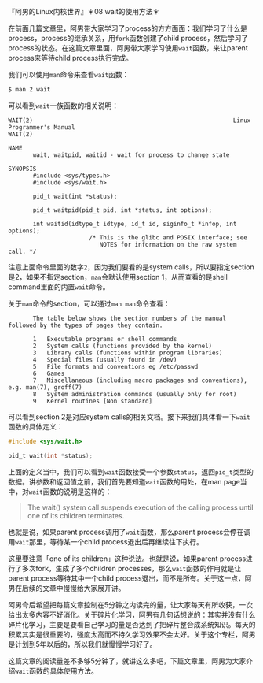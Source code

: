 『阿男的Linux内核世界』＊08 wait的使用方法＊

在前面几篇文章里，阿男带大家学习了process的方方面面：我们学习了什么是process，process的继承关系，用`fork`函数创建了child process，然后学习了process的状态。在这篇文章里面，阿男带大家学习使用`wait`函数，来让parent process来等待child process执行完成。

我们可以使用`man`命令来查看`wait`函数：

```bash
$ man 2 wait
```

可以看到`wait`一族函数的相关说明：

```man
WAIT(2)                                                         Linux Programmer's Manual                                                         WAIT(2)

NAME
       wait, waitpid, waitid - wait for process to change state

SYNOPSIS
       #include <sys/types.h>
       #include <sys/wait.h>

       pid_t wait(int *status);

       pid_t waitpid(pid_t pid, int *status, int options);

       int waitid(idtype_t idtype, id_t id, siginfo_t *infop, int options);
                       /* This is the glibc and POSIX interface; see
                          NOTES for information on the raw system call. */
```

注意上面命令里面的数字`2`，因为我们要看的是system calls，所以要指定section是2，如果不指定section，`man`会默认使用section 1，从而查看的是shell command里面的内置`wait`命令。

关于`man`命令的section，可以通过`man man`命令查看：

```man
       The table below shows the section numbers of the manual followed by the types of pages they contain.

       1   Executable programs or shell commands
       2   System calls (functions provided by the kernel)
       3   Library calls (functions within program libraries)
       4   Special files (usually found in /dev)
       5   File formats and conventions eg /etc/passwd
       6   Games
       7   Miscellaneous (including macro packages and conventions), e.g. man(7), groff(7)
       8   System administration commands (usually only for root)
       9   Kernel routines [Non standard]
```

可以看到section 2是对应system calls的相关文档。接下来我们具体看一下`wait`函数的具体定义：

```c
#include <sys/wait.h>

pid_t wait(int *status);
```

上面的定义当中，我们可以看到`wait`函数接受一个参数`status`，返回`pid_t`类型的数据。讲参数和返回值之前，我们首先要知道`wait`函数的用处，在man page当中，对`wait`函数的说明是这样的：

> The wait() system call suspends execution of the calling process until one of its children terminates.

也就是说，如果parent process调用了`wait`函数，那么parent process会停在调用`wait`那里，等待某一个child process退出后再继续往下执行。

这里要注意「one of its children」这种说法。也就是说，如果parent process进行了多次fork，生成了多个children processes，那么`wait`函数的作用就是让parent process等待其中一个child process退出，而不是所有。关于这一点，阿男在后续的文章中慢慢给大家展开讲。

阿男今后希望把每篇文章控制在5分钟之内读完的量，让大家每天有所收获，一次给出太多内容不好消化。关于碎片化学习，阿男有几句话想说的：其实并没有什么碎片化学习，主要是要看自己学习的量是否达到了把碎片整合成系统知识。每天的积累其实是很重要的，强度太高而不持久学习效果不会太好。关于这个专栏，阿男是计划到5年以后的，所以我们就慢慢学习好了。

这篇文章的阅读量差不多够5分钟了，就讲这么多吧，下篇文章里，阿男为大家介绍`wait`函数的具体使用方法。